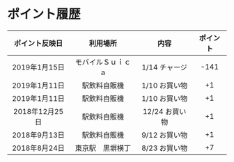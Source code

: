 # ポイント履歴

|ポイント反映日|利用場所|内容|ポイント|
|:-:|:-:|:-:|:-:|
|2019年1月15日|モバイルＳｕｉｃａ|1/14 チャージ|-141|
|2019年1月11日|駅飲料自販機|1/10 お買い物|+1|
|2019年1月11日|駅飲料自販機|1/10 お買い物|+1|
|2018年12月25日|駅飲料自販機|12/24 お買い物|+1|
|2018年9月13日|駅飲料自販機|9/12 お買い物|+1|
|2018年8月24日|東京駅　黒塀横丁|8/23 お買い物|+7|

<!-- jQuery && tablesorter -->
<script src="https://cdnjs.cloudflare.com/ajax/libs/tablesort/5.1.0/tablesort.min.js"></script>
<script src="../js/tablesort.js"></script>
